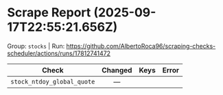 # Scrape Report (2025-09-17T22:55:21.656Z)

Group: `stocks`  |  Run: https://github.com/AlbertoRoca96/scraping-checks-scheduler/actions/runs/17812741472

| Check | Changed | Keys | Error |
|---|:---:|:--|:--|
| `stock_ntdoy_global_quote` | — |  |  |
